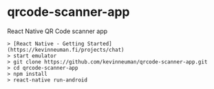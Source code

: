# qrcode-scanner-app
React Native QR Code scanner app

```
> [React Native - Getting Started](https://kevinneuman.fi/projects/chat)
> start emulator
> git clone https://github.com/kevinneuman/qrcode-scanner-app.git
> cd qrcode-scanner-app
> npm install
> react-native run-android
```